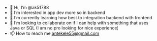 - 👋 Hi, I’m @ak51788
- 👀 I’m interested in app dev more so in backend
- 🌱 I’m currently learning how best to integration backend with frontend
- 💞️ I’m looking to collaborate on if I can help with something that uses Java or SQL (I am no pro looking for nice experience)
- 📫 How to reach me antekele55@gmail.com

<!---
ak51788/ak51788 is a ✨ special ✨ repository because its `README.md` (this file) appears on your GitHub profile.
You can click the Preview link to take a look at your changes.
--->
